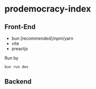 # prodemocracy-index

## Front-End
- bun [recommended]/npm/yarn
- vite
- preactjs

Run by
```
bun run dev
```

## Backend
